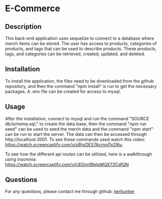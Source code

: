 # E-Commerce

## Description

This back-end application uses sequelize to connect to a database where merch items can be stored. The user has access to products, categories of products, and tags that can be used to describe products. These products, tags, and categories can be retrieved, created, updated, and deleted.

## Installation

To install the application, the files need to be downloaded from the github repository, and then the command "npm install" is run to get the necessary packages. A .env file can be created for access to mysql.

## Usage

After the installation, connect to mysql and run the command "SOURCE db/schema.sql;" to create the data base, then the command "npm run seed" can be used to seed the merch data and the command "npm start" can be run to start the server. The data can then be accessed through http://localhost:3001. To see these commands used watch this video: https://watch.screencastify.com/v/s8hsDES7AcrnoI1x2I6u.

To see how the different api routes can be utilized, here is a walkthrough using insomnia: https://watch.screencastify.com/v/UEGjmfBeIpMQX72CdfQN

## Questions

For any questions, please contact me through github: <a href='http://github.com/kerbunker'>kerbunker</a>